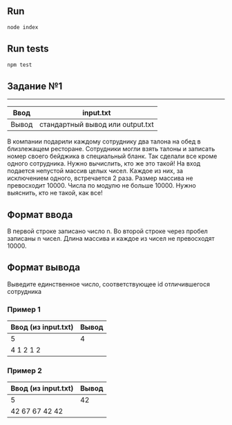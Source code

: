## Run

```sh
node index
```

## Run tests

```sh
npm test
```


## Задание №1
________________________


| Ввод | input.txt |
|----------------|----------------|
| Вывод | стандартный вывод или output.txt | 


В компании подарили каждому сотруднику два талона на обед в близлежащем ресторане. Сотрудники могли взять талоны и записать номер своего бейджика в специальный бланк. Так сделали все кроме одного сотрудника. Нужно вычислить, кто же это такой! На вход подается непустой массив целых чисел. Каждое из них, за исключением одного, встречается 2 раза. Размер массива не превосходит 10000. Числа по модулю не больше 10000. Нужно выяснить, кто не такой, как все!


## Формат ввода

В первой строке записано число n. Во второй строке через пробел записаны n чисел. Длина массива и каждое из чисел не превосходят 10000.

## Формат вывода

Выведите единственное число, соответствующее id отличившегося сотрудника


### Пример 1

| Ввод (из input.txt) | Вывод |
|----------------|----------------|
| 5         | 4 | 
| 4 1 2 1 2 |  


### Пример 2

| Ввод (из input.txt) | Вывод |
|----------------|----------------|
| 5              | 42 | 
| 42 67 67 42 42 |  
